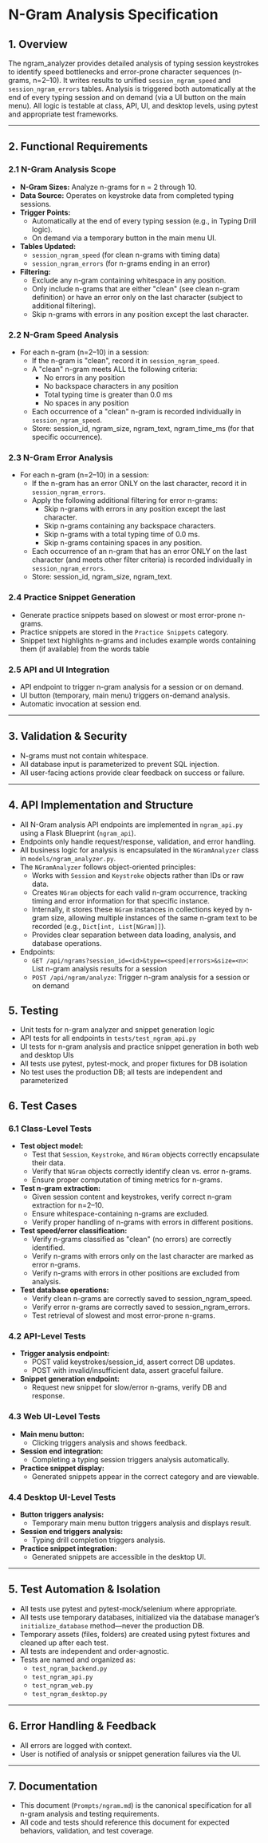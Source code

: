 # N-Gram Analysis Specification

## 1. Overview

The ngram_analyzer provides detailed analysis of typing session keystrokes to identify speed bottlenecks and error-prone character sequences (n-grams, n=2–10). It writes results to unified `session_ngram_speed` and `session_ngram_errors` tables. Analysis is triggered both automatically at the end of every typing session and on demand (via a UI button on the main menu). All logic is testable at class, API, UI, and desktop levels, using pytest and appropriate test frameworks.

---

## 2. Functional Requirements

### 2.1 N-Gram Analysis Scope
- **N-Gram Sizes:** Analyze n-grams for n = 2 through 10.
- **Data Source:** Operates on keystroke data from completed typing sessions.
- **Trigger Points:**
  - Automatically at the end of every typing session (e.g., in Typing Drill logic).
  - On demand via a temporary button in the main menu UI.
- **Tables Updated:**
  - `session_ngram_speed` (for clean n-grams with timing data)
  - `session_ngram_errors` (for n-grams ending in an error)
- **Filtering:**
  - Exclude any n-gram containing whitespace in any position.
  - Only include n-grams that are either "clean" (see clean n-gram definition) or have an error only on the last character (subject to additional filtering).
  - Skip n-grams with errors in any position except the last character.

### 2.2 N-Gram Speed Analysis
- For each n-gram (n=2–10) in a session:
  - If the n-gram is "clean", record it in `session_ngram_speed`.
  - A "clean" n-gram meets ALL the following criteria:
    - No errors in any position
    - No backspace characters in any position
    - Total typing time is greater than 0.0 ms
    - No spaces in any position
  - Each occurrence of a "clean" n-gram is recorded individually in `session_ngram_speed`.
  - Store: session_id, ngram_size, ngram_text, ngram_time_ms (for that specific occurrence).

### 2.3 N-Gram Error Analysis
- For each n-gram (n=2–10) in a session:
  - If the n-gram has an error ONLY on the last character, record it in `session_ngram_errors`.
  - Apply the following additional filtering for error n-grams:
    - Skip n-grams with errors in any position except the last character.
    - Skip n-grams containing any backspace characters.
    - Skip n-grams with a total typing time of 0.0 ms.
    - Skip n-grams containing spaces in any position.
  - Each occurrence of an n-gram that has an error ONLY on the last character (and meets other filter criteria) is recorded individually in `session_ngram_errors`.
  - Store: session_id, ngram_size, ngram_text.

### 2.4 Practice Snippet Generation
- Generate practice snippets based on slowest or most error-prone n-grams.
- Practice snippets are stored in the `Practice Snippets` category.
- Snippet text highlights n-grams and includes example words containing them (if available) from the words table

### 2.5 API and UI Integration
- API endpoint to trigger n-gram analysis for a session or on demand.
- UI button (temporary, main menu) triggers on-demand analysis.
- Automatic invocation at session end.

---

## 3. Validation & Security
- N-grams must not contain whitespace.
- All database input is parameterized to prevent SQL injection.
- All user-facing actions provide clear feedback on success or failure.

---

## 4. API Implementation and Structure
- All N-Gram analysis API endpoints are implemented in `ngram_api.py` using a Flask Blueprint (`ngram_api`).
- Endpoints only handle request/response, validation, and error handling.
- All business logic for analysis is encapsulated in the `NGramAnalyzer` class in `models/ngram_analyzer.py`.
- The `NGramAnalyzer` follows object-oriented principles:
  - Works with `Session` and `Keystroke` objects rather than IDs or raw data.
  - Creates `NGram` objects for each valid n-gram occurrence, tracking timing and error information for that specific instance.
  - Internally, it stores these `NGram` instances in collections keyed by n-gram size, allowing multiple instances of the same n-gram text to be recorded (e.g., `Dict[int, List[NGram]]`).
  - Provides clear separation between data loading, analysis, and database operations.
- Endpoints:
  - `GET /api/ngrams?session_id=<id>&type=<speed|errors>&size=<n>`: List n-gram analysis results for a session
  - `POST /api/ngram/analyze`: Trigger n-gram analysis for a session or on demand

## 5. Testing
- Unit tests for n-gram analyzer and snippet generation logic
- API tests for all endpoints in `tests/test_ngram_api.py`
- UI tests for n-gram analysis and practice snippet generation in both web and desktop UIs
- All tests use pytest, pytest-mock, and proper fixtures for DB isolation
- No test uses the production DB; all tests are independent and parameterized

## 6. Test Cases

### 6.1 Class-Level Tests
- **Test object model:**
  - Test that `Session`, `Keystroke`, and `NGram` objects correctly encapsulate their data.
  - Verify that `NGram` objects correctly identify clean vs. error n-grams.
  - Ensure proper computation of timing metrics for n-grams.
- **Test n-gram extraction:**
  - Given session content and keystrokes, verify correct n-gram extraction for n=2–10.
  - Ensure whitespace-containing n-grams are excluded.
  - Verify proper handling of n-grams with errors in different positions.
- **Test speed/error classification:**
  - Verify n-grams classified as "clean" (no errors) are correctly identified.
  - Verify n-grams with errors only on the last character are marked as error n-grams.
  - Verify n-grams with errors in other positions are excluded from analysis.
- **Test database operations:**
  - Verify clean n-grams are correctly saved to session_ngram_speed.
  - Verify error n-grams are correctly saved to session_ngram_errors.
  - Test retrieval of slowest and most error-prone n-grams.

### 4.2 API-Level Tests
- **Trigger analysis endpoint:**
  - POST valid keystrokes/session_id, assert correct DB updates.
  - POST with invalid/insufficient data, assert graceful failure.
- **Snippet generation endpoint:**
  - Request new snippet for slow/error n-grams, verify DB and response.

### 4.3 Web UI-Level Tests
- **Main menu button:**
  - Clicking triggers analysis and shows feedback.
- **Session end integration:**
  - Completing a typing session triggers analysis automatically.
- **Practice snippet display:**
  - Generated snippets appear in the correct category and are viewable.

### 4.4 Desktop UI-Level Tests
- **Button triggers analysis:**
  - Temporary main menu button triggers analysis and displays result.
- **Session end triggers analysis:**
  - Typing drill completion triggers analysis.
- **Practice snippet integration:**
  - Generated snippets are accessible in the desktop UI.

---

## 5. Test Automation & Isolation
- All tests use pytest and pytest-mock/selenium where appropriate.
- All tests use temporary databases, initialized via the database manager’s `initialize_database` method—never the production DB.
- Temporary assets (files, folders) are created using pytest fixtures and cleaned up after each test.
- All tests are independent and order-agnostic.
- Tests are named and organized as:
  - `test_ngram_backend.py`
  - `test_ngram_api.py`
  - `test_ngram_web.py`
  - `test_ngram_desktop.py`

---

## 6. Error Handling & Feedback
- All errors are logged with context.
- User is notified of analysis or snippet generation failures via the UI.

---

## 7. Documentation
- This document (`Prompts/ngram.md`) is the canonical specification for all n-gram analysis and testing requirements.
- All code and tests should reference this document for expected behaviors, validation, and test coverage.
